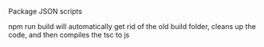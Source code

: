 









Package JSON scripts

npm run build will automatically get rid of the old build folder, cleans up the code, and then compiles the tsc to js 
